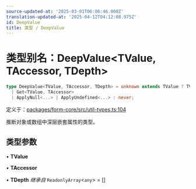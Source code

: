 ```yaml
---
source-updated-at: '2025-03-01T06:06:46.000Z'
translation-updated-at: '2025-04-12T04:12:08.975Z'
id: DeepValue
title: 类型 / DeepValue
---
```

<!-- 请勿编辑：此页面由类型注释自动生成 -->

# 类型别名：DeepValue\<TValue, TAccessor, TDepth\>

```ts
type DeepValue<TValue, TAccessor, TDepth> = unknown extends TValue ? TValue : TDepth["length"] extends 10 ? unknown : TValue extends ReadonlyArray<any> ? TAccessor extends `[${infer TBrackets}].${infer TAfter}` ? DeepValue<DeepValue<TValue, TBrackets, [...TDepth, any]>, TAfter, [...TDepth, any]> : TAccessor extends `[${infer TBrackets}]` ? DeepValue<TValue, TBrackets, [...TDepth, any]> : TAccessor extends keyof TValue ? TValue[TAccessor] : TValue[TAccessor & number] : TAccessor extends `${infer TBefore}[${infer TEverythingElse}` ? DeepValue<DeepValue<TValue, TBefore, [...TDepth, any]>, `[${TEverythingElse}`, [...TDepth, any]> : TAccessor extends `[${infer TBrackets}]` ? DeepValue<TValue, TBrackets, [...TDepth, any]> : TAccessor extends `${infer TBefore}.${infer TAfter}` ? DeepValue<DeepValue<TValue, TBefore, [...TDepth, any]>, TAfter, [...TDepth, any]> : TAccessor extends string ? 
  | Get<TValue, TAccessor>
  | ApplyNull<...> | ApplyUndefined<...> : never;
```

定义于：[packages/form-core/src/util-types.ts:104](https://github.com/TanStack/form/blob/main/packages/form-core/src/util-types.ts#L104)

推断对象或数组中深层嵌套属性的类型。

## 类型参数

• **TValue**

• **TAccessor**

• **TDepth** *继承自* `ReadonlyArray`\<`any`\> = \[\]
